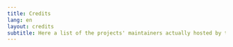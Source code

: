 ```yaml
---
title: Credits
lang: en
layout: credits
subtitle: Here a list of the projects' maintainers actually hosted by the communitycredits
---
```

